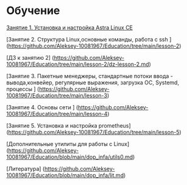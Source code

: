 # Обучение

[Занятие 1.  Установка и настройка Astra Linux CE](https://github.com/Aleksey-10081967/Education/tree/main/lesson-1)

[Занятие 2. Структура Linux,основные команды, работа с ssh ] (https://github.com/Aleksey-10081967/Education/tree/main/lesson-2)

[ДЗ к занятию 2] (https://github.com/Aleksey-10081967/Education/tree/main/lesson-2/dz-lesson-2.md)

[Занятие 3. Пакетные менеджеры, стандартные потоки ввода - вывода,конвейер, регулярные выражения, загрузка ОС, Systemd, процессы  ] (https://github.com/Aleksey-10081967/Education/tree/main/lesson-3)

[Занятие 4. Основы сети  ] (https://github.com/Aleksey-10081967/Education/tree/main/lesson-4)

[Занятие 5. Установка и настройка prometheus] (https://github.com/Aleksey-10081967/Education/tree/main/lesson-5)

[Дополнительные утилиты для работы с Linux] (https://github.com/Aleksey-10081967/Education/blob/main/dop_infa/utils0.md)


[Литература] (https://github.com/Aleksey-10081967/Education/blob/main/dop_infa/lit.md)


